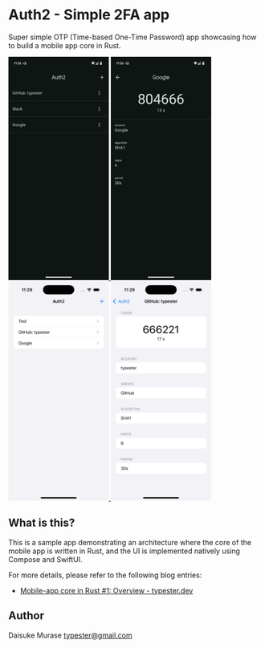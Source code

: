 # Auth2 - Simple 2FA app

Super simple OTP (Time-based One-Time Password) app showcasing how to build a mobile app core in Rust.

<a href="screenshots/android_1.png">
  <img src="screenshots/android_1.png" alt="Android screenshot 1" width="200"/>
</a>
<a href="screenshots/android_2.png">
  <img src="screenshots/android_2.png" alt="Android screenshot 2" width="200"/>
</a>
<a href="screenshots/ios_1.png">
  <img src="screenshots/ios_1.png" alt="iOS screenshot 1" width="200"/>
</a>
<a href="screenshots/ios_2.png">
  <img src="screenshots/ios_2.png" alt="iOS screenshot 2" width="200"/>
</a>

## What is this?

This is a sample app demonstrating an architecture where the core of the mobile app is written in Rust, and the UI is implemented natively using Compose and SwiftUI.

For more details, please refer to the following blog entries:

- [Mobile-app core in Rust #1: Overview - typester.dev](https://typester.dev/blog/2024/11/14/mobile-app-development-with-rust)

## Author

Daisuke Murase <typester@gmail.com>
